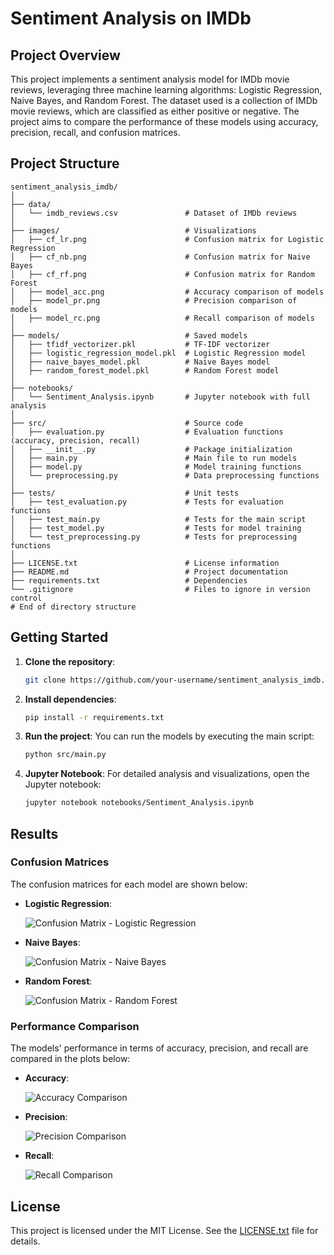 # Sentiment Analysis on IMDb

## Project Overview
This project implements a sentiment analysis model for IMDb movie reviews, leveraging three machine learning algorithms: Logistic Regression, Naive Bayes, and Random Forest. The dataset used is a collection of IMDb movie reviews, which are classified as either positive or negative. The project aims to compare the performance of these models using accuracy, precision, recall, and confusion matrices.

## Project Structure

```plaintext
sentiment_analysis_imdb/
│
├── data/
│   └── imdb_reviews.csv               # Dataset of IMDb reviews
│
├── images/                            # Visualizations
│   ├── cf_lr.png                      # Confusion matrix for Logistic Regression
│   ├── cf_nb.png                      # Confusion matrix for Naive Bayes
│   ├── cf_rf.png                      # Confusion matrix for Random Forest
│   ├── model_acc.png                  # Accuracy comparison of models
│   ├── model_pr.png                   # Precision comparison of models
│   ├── model_rc.png                   # Recall comparison of models
│
├── models/                            # Saved models
│   ├── tfidf_vectorizer.pkl           # TF-IDF vectorizer
│   ├── logistic_regression_model.pkl  # Logistic Regression model
│   ├── naive_bayes_model.pkl          # Naive Bayes model
│   ├── random_forest_model.pkl        # Random Forest model
│
├── notebooks/
│   └── Sentiment_Analysis.ipynb       # Jupyter notebook with full analysis
│
├── src/                               # Source code
│   ├── evaluation.py                  # Evaluation functions (accuracy, precision, recall)
│   ├── __init__.py                    # Package initialization
│   ├── main.py                        # Main file to run models
│   ├── model.py                       # Model training functions
│   └── preprocessing.py               # Data preprocessing functions
│
├── tests/                             # Unit tests
│   ├── test_evaluation.py             # Tests for evaluation functions
│   ├── test_main.py                   # Tests for the main script
│   ├── test_model.py                  # Tests for model training
│   └── test_preprocessing.py          # Tests for preprocessing functions
│
├── LICENSE.txt                        # License information
├── README.md                          # Project documentation
├── requirements.txt                   # Dependencies
└── .gitignore                         # Files to ignore in version control
# End of directory structure
```
## Getting Started

1. **Clone the repository**:
    ```bash
    git clone https://github.com/your-username/sentiment_analysis_imdb.git
    ```

2. **Install dependencies**:
    ```bash
    pip install -r requirements.txt
    ```

3. **Run the project**:
   You can run the models by executing the main script:
    ```bash
    python src/main.py
    ```

4. **Jupyter Notebook**:
    For detailed analysis and visualizations, open the Jupyter notebook:
    ```bash
    jupyter notebook notebooks/Sentiment_Analysis.ipynb
    ```

## Results

### Confusion Matrices

The confusion matrices for each model are shown below:

- **Logistic Regression**:
  
  ![Confusion Matrix - Logistic Regression](images/cf_lr.png)

- **Naive Bayes**:
  
  ![Confusion Matrix - Naive Bayes](images/cf_nb.png)

- **Random Forest**:
  
  ![Confusion Matrix - Random Forest](images/cf_rf.png)

### Performance Comparison

The models' performance in terms of accuracy, precision, and recall are compared in the plots below:

- **Accuracy**:
  
  ![Accuracy Comparison](images/model_acc.png)

- **Precision**:
  
  ![Precision Comparison](images/model_pr.png)

- **Recall**:
  
  ![Recall Comparison](images/model_rc.png)

## License
This project is licensed under the MIT License. See the [LICENSE.txt](LICENSE.txt) file for details.
